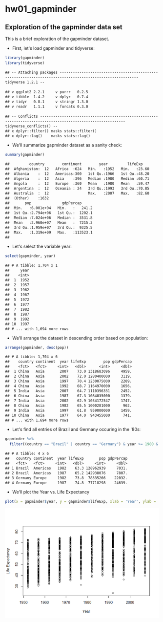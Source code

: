 hw01\_gapminder
================

Exploration of the gapminder data set
-------------------------------------

This is a brief exploration of the gapminder dataset.

-   First, let's load gapminder and tidyverse:

``` r
library(gapminder)
library(tidyverse)
```

    ## -- Attaching packages ---------------------------------------------------------------------------------------------------------- tidyverse 1.2.1 --

    ## v ggplot2 2.2.1     v purrr   0.2.5
    ## v tibble  1.4.2     v dplyr   0.7.4
    ## v tidyr   0.8.1     v stringr 1.3.0
    ## v readr   1.1.1     v forcats 0.3.0

    ## -- Conflicts ------------------------------------------------------------------------------------------------------------- tidyverse_conflicts() --
    ## x dplyr::filter() masks stats::filter()
    ## x dplyr::lag()    masks stats::lag()

-   We'll summarize gapminder dataset as a sanity check:

``` r
summary(gapminder)
```

    ##         country        continent        year         lifeExp     
    ##  Afghanistan:  12   Africa  :624   Min.   :1952   Min.   :23.60  
    ##  Albania    :  12   Americas:300   1st Qu.:1966   1st Qu.:48.20  
    ##  Algeria    :  12   Asia    :396   Median :1980   Median :60.71  
    ##  Angola     :  12   Europe  :360   Mean   :1980   Mean   :59.47  
    ##  Argentina  :  12   Oceania : 24   3rd Qu.:1993   3rd Qu.:70.85  
    ##  Australia  :  12                  Max.   :2007   Max.   :82.60  
    ##  (Other)    :1632                                                
    ##       pop              gdpPercap       
    ##  Min.   :6.001e+04   Min.   :   241.2  
    ##  1st Qu.:2.794e+06   1st Qu.:  1202.1  
    ##  Median :7.024e+06   Median :  3531.8  
    ##  Mean   :2.960e+07   Mean   :  7215.3  
    ##  3rd Qu.:1.959e+07   3rd Qu.:  9325.5  
    ##  Max.   :1.319e+09   Max.   :113523.1  
    ## 

-   Let's select the variable year:

``` r
select(gapminder, year)
```

    ## # A tibble: 1,704 x 1
    ##     year
    ##    <int>
    ##  1  1952
    ##  2  1957
    ##  3  1962
    ##  4  1967
    ##  5  1972
    ##  6  1977
    ##  7  1982
    ##  8  1987
    ##  9  1992
    ## 10  1997
    ## # ... with 1,694 more rows

-   We'll arrange the dataset in descending order based on population:

``` r
arrange(gapminder, desc(pop))
```

    ## # A tibble: 1,704 x 6
    ##    country continent  year lifeExp        pop gdpPercap
    ##    <fct>   <fct>     <int>   <dbl>      <int>     <dbl>
    ##  1 China   Asia       2007    73.0 1318683096     4959.
    ##  2 China   Asia       2002    72.0 1280400000     3119.
    ##  3 China   Asia       1997    70.4 1230075000     2289.
    ##  4 China   Asia       1992    68.7 1164970000     1656.
    ##  5 India   Asia       2007    64.7 1110396331     2452.
    ##  6 China   Asia       1987    67.3 1084035000     1379.
    ##  7 India   Asia       2002    62.9 1034172547     1747.
    ##  8 China   Asia       1982    65.5 1000281000      962.
    ##  9 India   Asia       1997    61.8  959000000     1459.
    ## 10 China   Asia       1977    64.0  943455000      741.
    ## # ... with 1,694 more rows

-   Let's find all entries of Brazil and Germany occuring in the '80s:

``` r
gapminder %>% 
  filter((country == "Brazil" | country == "Germany") & year >= 1980 & year < 1990 )
```

    ## # A tibble: 4 x 6
    ##   country continent  year lifeExp       pop gdpPercap
    ##   <fct>   <fct>     <int>   <dbl>     <int>     <dbl>
    ## 1 Brazil  Americas   1982    63.3 128962939     7031.
    ## 2 Brazil  Americas   1987    65.2 142938076     7807.
    ## 3 Germany Europe     1982    73.8  78335266    22032.
    ## 4 Germany Europe     1987    74.8  77718298    24639.

-   We'll plot the Year vs. Life Expectancy

``` r
plot(x = gapminder$year, y = gapminder$lifeExp, xlab = 'Year', ylab = 'Life Expectancy')
```

![](hw01_gapminder_files/figure-markdown_github/unnamed-chunk-6-1.png)
